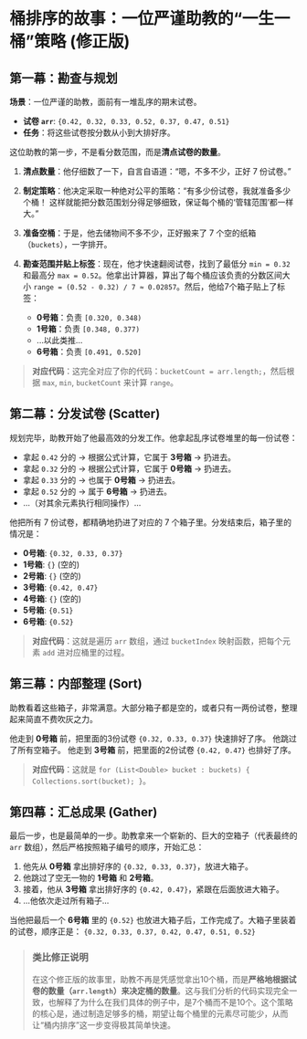 # 桶排序的故事：一位严谨助教的“一生一桶”策略 (修正版)

## 第一幕：勘查与规划

**场景**：一位严谨的助教，面前有一堆乱序的期末试卷。
* **试卷 `arr`**: `{0.42, 0.32, 0.33, 0.52, 0.37, 0.47, 0.51}`
* **任务**：将这些试卷按分数从小到大排好序。

这位助教的第一步，不是看分数范围，而是**清点试卷的数量**。

1.  **清点数量**：他仔细数了一下，自言自语道：“嗯，不多不少，正好 7 份试卷。”

2.  **制定策略**：他决定采取一种绝对公平的策略：“有多少份试卷，我就准备多少个桶！ 这样就能把分数范围划分得足够细致，保证每个桶的‘管辖范围’都一样大。”

3.  **准备空桶**：于是，他去储物间不多不少，正好搬来了 7 个空的纸箱（`buckets`），一字排开。

4.  **勘查范围并贴上标签**：现在，他才快速翻阅试卷，找到了最低分 `min = 0.32` 和最高分 `max = 0.52`。他拿出计算器，算出了每个桶应该负责的分数区间大小 `range = (0.52 - 0.32) / 7 ≈ 0.02857`。然后，他给7个箱子贴上了标签：
    * **0号箱**：负责 `[0.320, 0.348)`
    * **1号箱**：负责 `[0.348, 0.377)`
    * ...以此类推...
    * **6号箱**：负责 `[0.491, 0.520]`

> **对应代码**：这完全对应了你的代码：`bucketCount = arr.length;`，然后根据 `max`, `min`, `bucketCount` 来计算 `range`。

## 第二幕：分发试卷 (Scatter)

规划完毕，助教开始了他最高效的分发工作。他拿起乱序试卷堆里的每一份试卷：

* 拿起 `0.42` 分的 -> 根据公式计算，它属于 **3号箱** -> 扔进去。
* 拿起 `0.32` 分的 -> 根据公式计算，它属于 **0号箱** -> 扔进去。
* 拿起 `0.33` 分的 -> 也属于 **0号箱** -> 扔进去。
* 拿起 `0.52` 分的 -> 属于 **6号箱** -> 扔进去。
* ...（对其余元素执行相同操作）...

他把所有 7 份试卷，都精确地扔进了对应的 7 个箱子里。分发结束后，箱子里的情况是：

* **0号箱**: `{0.32, 0.33, 0.37}`
* **1号箱**: `{}` (空的)
* **2号箱**: `{}` (空的)
* **3号箱**: `{0.42, 0.47}`
* **4号箱**: `{}` (空的)
* **5号箱**: `{0.51}`
* **6号箱**: `{0.52}`

> **对应代码**：这就是遍历 `arr` 数组，通过 `bucketIndex` 映射函数，把每个元素 `add` 进对应桶里的过程。

## 第三幕：内部整理 (Sort)

助教看着这些箱子，非常满意。大部分箱子都是空的，或者只有一两份试卷，整理起来简直不费吹灰之力。

他走到 **0号箱** 前，把里面的3份试卷 `{0.32, 0.33, 0.37}` 快速排好了序。
他跳过了所有空箱子。
他走到 **3号箱** 前，把里面的2份试卷 `{0.42, 0.47}` 也排好了序。

> **对应代码**：这就是 `for (List<Double> bucket : buckets) { Collections.sort(bucket); }`。

## 第四幕：汇总成果 (Gather)

最后一步，也是最简单的一步。助教拿来一个崭新的、巨大的空箱子（代表最终的 `arr` 数组），然后严格按照箱子编号的顺序，开始汇总：

1.  他先从 **0号箱** 拿出排好序的 `{0.32, 0.33, 0.37}`，放进大箱子。
2.  他跳过了空无一物的 **1号箱** 和 **2号箱**。
3.  接着，他从 **3号箱** 拿出排好序的 `{0.42, 0.47}`，紧跟在后面放进大箱子。
4.  ...他依次走过所有箱子...

当他把最后一个 **6号箱** 里的 `{0.52}` 也放进大箱子后，工作完成了。大箱子里装着的试卷，顺序正是：
`{0.32, 0.33, 0.37, 0.42, 0.47, 0.51, 0.52}`

> ### **类比修正说明**
>
> 在这个修正版的故事里，助教不再是凭感觉拿出10个桶，而是**严格地根据试卷的数量（`arr.length`）来决定桶的数量**。这与我们分析的代码实现完全一致，也解释了为什么在我们具体的例子中，是7个桶而不是10个。这个策略的核心是，通过制造足够多的桶，期望让每个桶里的元素尽可能少，从而让“桶内排序”这一步变得极其简单快速。
